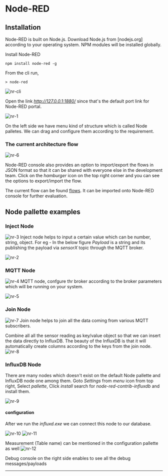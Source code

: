 # Node-RED

## Installation

Node-RED is built on Node.js. Download Node.js from [nodejs.org] according to your operating system. NPM modules will be installed globally.

Install Node-RED
```
npm install node-red -g
```
From the cli run, 
```
> node-red
```
![nr-cli]

Open the link  _http://127.0.0.1:1880/_ since that's the default port link for Node-RED portal.

![nr-1]

On the left side we have menu kind of structure which is called Node palletes. We can drag and configure them according to the requirement.

### The current architecture flow
![nr-6]

Node-RED console also provides an option to import/export the flows in JSON format so that it can be shared with everyone else in the development team.
Click on the _hamburger_ icon on the top right corner and you can see the options to export/import the flow.

The current flow can be found [flows]. It can be imported onto Node-RED console for further evaluation.

## Node pallette examples

### Inject Node
![nr-3]
Inject node helps to input a certain value which can be number, string, object. 
For eg - In the below figure _Payload_ is a string and its publishing the payload via _sensorX_ topic through the MQTT broker.

![nr-2]

### MQTT Node
![nr-4] 
MQTT node, confgure thr broker according to the broker parameters which will be running on your system.

![nr-5]

### Join Node
![nr-7]
Join node helps to join all the data coming from various MQTT subscribers.

Combine all all the sensor reading as key/value object so that we can insert the data directly to InfluxDB. The beauty of the InfluxDB is that it will automatically create columns according to the keys from the join node.
![nr-8]

### InfluxDB Node
There are many nodes which doesn't exist on the default Node pallette and InfluxDB node one among them. 
Goto _Settings_ from _menu_ icon from top right, Select _pallette_, Click _install_  search for _node-red-contrib-influxdb_ and install them.

![nr-9]

#### configuration 
After we run the _influxd.exe_ we can connect this node to our database. 

![nr-10]
![nr-11]

Measurement (Table name) can be mentioned in the configuration pallette as well
![nr-12]

Debug console on the right side enables to see all the debug messages/payloads 

----


[//]: # (These are reference links used in the body of this note and get stripped out when the markdown processor does its job. There is no need to format nicely because it shouldn't be seen. Thanks SO - http://stackoverflow.com/questions/4823468/store-comments-in-markdown-syntax)


   [downloads]: <https://nodejs.org/en/>
   [nr-cli]: <https://user-images.githubusercontent.com/10976047/61995488-8d59ee00-b089-11e9-8b20-ece55d770dec.PNG>
   [nr-1]: <https://user-images.githubusercontent.com/10976047/61995591-d3fc1800-b08a-11e9-94bc-eb71dd49ff68.png>
   [nr-2]: <https://user-images.githubusercontent.com/10976047/61995649-669cb700-b08b-11e9-902f-0f300da49fa5.PNG>
   [nr-3]: <https://user-images.githubusercontent.com/10976047/61995665-9d72cd00-b08b-11e9-8374-269a814816e4.PNG>
   [nr-4]: <https://user-images.githubusercontent.com/10976047/61995777-24747500-b08d-11e9-8aa2-79abf55a9642.PNG>
   [nr-5]: <https://user-images.githubusercontent.com/10976047/61995783-335b2780-b08d-11e9-8cad-8c1987b8dab6.PNG>
   [nr-6]: <https://user-images.githubusercontent.com/10976047/61996321-5ab4f300-b093-11e9-82b9-58edbf451421.png>
   [nr-7]: <https://user-images.githubusercontent.com/10976047/61995874-3276c580-b08e-11e9-99a5-8e84b7d61cd2.PNG>
   [nr-8]: <https://user-images.githubusercontent.com/10976047/61995884-3e628780-b08e-11e9-8792-5335720c817b.PNG>
   [flows]: <https://github.com/ambinabhi/IntrusionDetection/blob/master/Code/Node-RED%20flows/flows.json>
   [nr-9]: <https://user-images.githubusercontent.com/10976047/61996163-846d1a80-b091-11e9-9fb1-a9727958e478.PNG>
   [nr-10]: <https://user-images.githubusercontent.com/10976047/61996185-cdbd6a00-b091-11e9-9b65-5cd7816b9885.PNG>
   [nr-11]: <https://user-images.githubusercontent.com/10976047/61996185-cdbd6a00-b091-11e9-9b65-5cd7816b9885.PNG>
   [nr-12]: <https://user-images.githubusercontent.com/10976047/61996213-25f46c00-b092-11e9-9b88-c5156c96eb3b.PNG>

   [PlDb]: <https://github.com/joemccann/dillinger/tree/master/plugins/dropbox/README.md>
   [PlGh]: <https://github.com/joemccann/dillinger/tree/master/plugins/github/README.md>
   [PlGd]: <https://github.com/joemccann/dillinger/tree/master/plugins/googledrive/README.md>
   [PlOd]: <https://github.com/joemccann/dillinger/tree/master/plugins/onedrive/README.md>
   [PlMe]: <https://github.com/joemccann/dillinger/tree/master/plugins/medium/README.md>
   [PlGa]: <https://github.com/RahulHP/dillinger/blob/master/plugins/googleanalytics/README.md>
